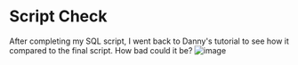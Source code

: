 # Script Check
After completing my SQL script, I went back to Danny's tutorial to see how it compared to the final script. How bad could it be?
![image](https://user-images.githubusercontent.com/99853599/169160859-4b90f209-e926-43c9-bcaa-f36dd0358fb7.png)
